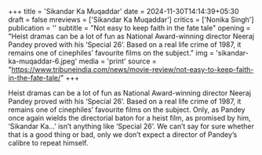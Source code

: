 +++
title = 'Sikandar Ka Muqaddar'
date = 2024-11-30T14:14:39+05:30
draft = false
mreviews = ['Sikandar Ka Muqaddar']
critics = ['Nonika Singh']
publication = ''
subtitle = "Not easy to keep faith in the fate tale"
opening = "Heist dramas can be a lot of fun as National Award-winning director Neeraj Pandey proved with his ‘Special 26’. Based on a real life crime of 1987, it remains one of cinephiles’ favourite films on the subject."
img = 'sikandar-ka-muqaddar-6.jpeg'
media = 'print'
source = "https://www.tribuneindia.com/news/movie-review/not-easy-to-keep-faith-in-the-fate-tale/"
+++

Heist dramas can be a lot of fun as National Award-winning director Neeraj Pandey proved with his ‘Special 26’. Based on a real life crime of 1987, it remains one of cinephiles’ favourite films on the subject. Only, as Pandey once again wields the directorial baton for a heist film, as promised by him, ‘Sikandar Ka…’ isn’t anything like ‘Special 26’. We can’t say for sure whether that is a good thing or bad, only we don’t expect a director of Pandey’s calibre to repeat himself.
